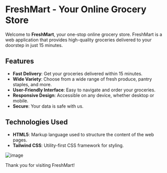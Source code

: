# FreshMart - Your Online Grocery Store

Welcome to **FreshMart**, your one-stop online grocery store. FreshMart is a web application that provides high-quality groceries delivered to your doorstep in just 15 minutes.

## Features

- **Fast Delivery**: Get your groceries delivered within 15 minutes.
- **Wide Variety**: Choose from a wide range of fresh produce, pantry staples, and more.
- **User-Friendly Interface**: Easy to navigate and order your groceries.
- **Responsive Design**: Accessible on any device, whether desktop or mobile.
- **Secure**: Your data is safe with us.

## Technologies Used

- **HTML5**: Markup language used to structure the content of the web pages.
- **Tailwind CSS**: Utility-first CSS framework for styling.


![image](https://github.com/Supreet-Singh0104/freshmart/assets/142841052/3418bed0-4cab-4fdf-9e0e-0f4c40f9425d)

Thank you for visiting FreshMart!


